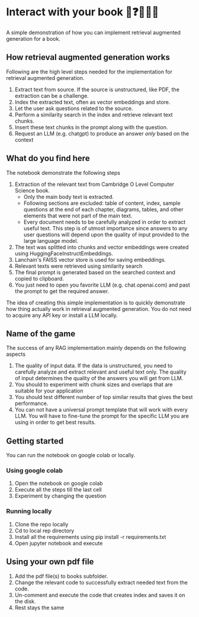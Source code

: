 # Interact with your book 📖❓🙋🏻‍♀️

A simple demonstration of how you can implement retrieval augmented generation for a book.

## How retrieval augmented generation works

Following are the high level steps needed for the implementation for retrieval augmented generation.

1. Extract text from source. If the source is unstructured, like PDF, the extraction can be a challenge.
2. Index the extracted text, often as vector embeddings and store.
3. Let the user ask questions related to the source.
4. Perform a similarity search in the index and retrieve relevant text chunks.
5. Insert these text chunks in the prompt along with the question.
6. Request an LLM (e.g. chatgpt) to produce an answer *only* based on the context

## What do you find here

The notebook demonstrate the following steps 

1. Extraction of the relevant text from Cambridge O Level Computer Science book.
    - Only the main body text is extracted.
    - Following sections are excluded: table of content, index, sample questions at the end of each chapter, diagrams, tables, and other elements that were not part of the main text.
    - Every document needs to be carefully analyzed in order to extract useful text. This step is of utmost importance since answers to any user questions will depend upon the quality of input provided to the large language model.
2. The text was splitted into chunks and vector embeddings were created using HuggingFaceInstructEmbeddings.
3. Lanchain's FAISS vector store is used for saving embeddings.
4. Relevant texts were retrieved using similarity search
5. The final prompt is generated based on the searched context and copied to clipboard.
6. You just need to open you favorite LLM (e.g. chat.openai.com) and past the prompt to get the required answer.

The idea of creating this simple implementation is to quickly demonstrate how thing actually work in retrieval augmented generation. You do not need to acquire any API key or install a LLM locally.

## Name of the game

The success of any RAG implementation mainly depends on the following aspects

1. The quality of input data. If the data is unstructured, you need to carefully analyze and extract relevant and useful text only. The quality of input determines the quality of the answers you will get from LLM.
2. You should to experiment with chunk sizes and overlaps that are suitable for your application
3. You should test different number of top similar results that gives the best performance.
4. You can not have a universal prompt template that will work with every LLM. You will have to fine-tune the prompt for the specific LLM you are using in order to get best results.

## Getting started

You can run the notebook on google colab or locally.

### Using google colab

1. Open the notebook on google colab
2. Execute all the steps till the last cell
3. Experiment by changing the question

### Running locally

1. Clone the repo locally
2. Cd to local rep directory
3. Install all the requirements using pip install -r requirements.txt
4. Open jupyter notebook and execute

## Using your own pdf file

1. Add the pdf file(s) to books subfolder.
2. Change the relevant code to successfully extract needed text from the code.
3. Un-comment and execute the code that creates index and saves it on the disk.
4. Rest stays the same